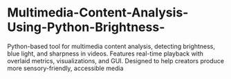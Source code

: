 # Multimedia-Content-Analysis-Using-Python-Brightness-
Python-based tool for multimedia content analysis, detecting brightness, blue light, and sharpness in videos. Features real-time playback with overlaid metrics, visualizations, and GUI. Designed to help creators produce more sensory-friendly, accessible media
